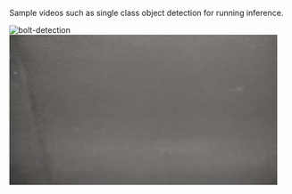 Sample videos such as single class object detection for running inference.

![bolt-detection](preview/bolt-detection.gif)
![bolt-multi-size-detection](preview/bolt-multi-size-detection.gif)
